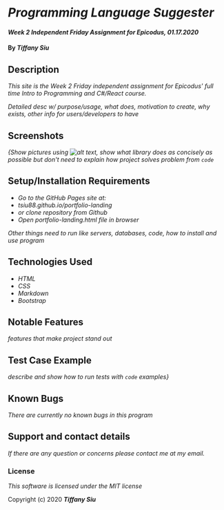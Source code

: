 # _Programming Language Suggester_

#### _Week 2 Independent Friday Assignment for Epicodus, 01.17.2020_

#### By _**Tiffany Siu**_

## Description

_This site is the Week 2 Friday independent assignment for Epicodus' full time Intro to Programming and C#/React course._

_Detailed desc w/ purpose/usage, what does, motivation to create, why exists, other info for users/developers to have_

## Screenshots
_{Show pictures using ![alt text](image.jpg), show what library does as concisely as possible but don't need to explain how project solves problem from `code`_

## Setup/Installation Requirements

* _Go to the GitHub Pages site at:_
* _tsiu88.github.io/portfolio-landing_
* _or clone repository from Github_
* _Open portfolio-landing.html file in browser_

_Other things need to run like servers, databases, code, how to install and use program_

## Technologies Used

* _HTML_
* _CSS_
* _Markdown_
* _Bootstrap_

## Notable Features
_features that make project stand out_

## Test Case Example
_describe and show how to run tests with `code` examples}_

## Known Bugs

_There are currently no known bugs in this program_

## Support and contact details

_If there are any question or concerns please contact me at my email._

### License

*This software is licensed under the MIT license*

Copyright (c) 2020 **_Tiffany Siu_**
